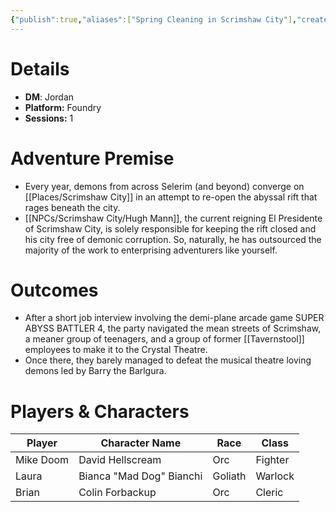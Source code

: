 ```yaml
---
{"publish":true,"aliases":["Spring Cleaning in Scrimshaw City"],"created":"2025-07-25T14:10:28.000-04:00","modified":"2025-09-29T09:33:54.000-04:00","published":"2025-09-29T09:33:54.000-04:00","cssclasses":"","DM":"Jordan","Players":["Mike Doom","Laura","Brian"],"Platform":"Foundry","Sessions":1,"Start Date":"2025-05-01"}
---
```


# Details
- **DM**: Jordan
- **Platform:** Foundry
- **Sessions:** 1

# Adventure Premise
- Every year, demons from across Selerim (and beyond) converge on [[Places/Scrimshaw City]] in an attempt to re-open the abyssal rift that rages beneath the city.
- [[NPCs/Scrimshaw City/Hugh Mann]], the current reigning El Presidente of Scrimshaw City, is solely responsible for keeping the rift closed and his city free of demonic corruption. So, naturally, he has outsourced the majority of the work to enterprising adventurers like yourself.

# Outcomes
- After a short job interview involving the demi-plane arcade game SUPER ABYSS BATTLER 4, the party navigated the mean streets of Scrimshaw, a meaner group of teenagers, and a group of former [[Tavernstool]] employees to make it to the Crystal Theatre.
- Once there, they barely managed to defeat the musical theatre loving demons led by Barry the Barlgura.

# Players & Characters
| Player              | Character Name           | Race    | Class   |
| ------------------- | ------------------------ | ------- | ------- |
| Mike Doom | David Hellscream         | Orc     | Fighter |
| Laura | Bianca "Mad Dog" Bianchi | Goliath | Warlock |
| Brian | Colin Forbackup          | Orc     | Cleric  |
